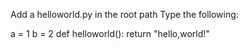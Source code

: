 Add a helloworld.py in the root path
Type the following:

a = 1
b = 2
def helloworld():
    return "hello,world!"

